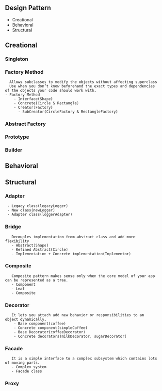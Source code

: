 ## Design Pattern
  - Creational
  - Behavioral
  - Structural

## Creational
  ### Singleton
  ### Factory Method
      Allows subclasses to modify the objects without affecting superclass
      Use when you don’t know beforehand the exact types and dependencies of the objects your code should work with.
    - Factory Method
        - Interface(Shape)
        - Concrete(Circle & Rectangle)
        - Creator(Factory)
          - SubCreator(CircleFactory & RectangleFactory)
  ### Abstract Factory
  ### Prototype
  ### Builder

## Behavioral

## Structural
   ### Adapter 
     - Legacy class(legacyLogger)
     - New class(newLogger)
     - Adapter class(loggerAdapter)
   ### Bridge
       Decouples implementation from abstract class and add more flexibility
       - Abstract(Shape)
       - Refined Abstract(Circle)
       - Implementation + Concrete implementation(Implementor)
   ### Composite
       Composite pattern makes sense only when the core model of your app can be represented as a tree.
       - Component
       - Leaf
       - Composite
   ### Decorator
       It lets you attach add new behavior or responsibilities to an object dynamically.
        - Base component(coffee)
        - Concrete component(simpleCoffee)
        - Base Decorator(coffeeDecorator)
        - Concrete decorators(milkDecorator, sugarDecorator)
   ### Facade
       It is a simple interface to a complex subsystem which contains lots of moving parts.
       - Complex system
       - Facade class
   ### Proxy

